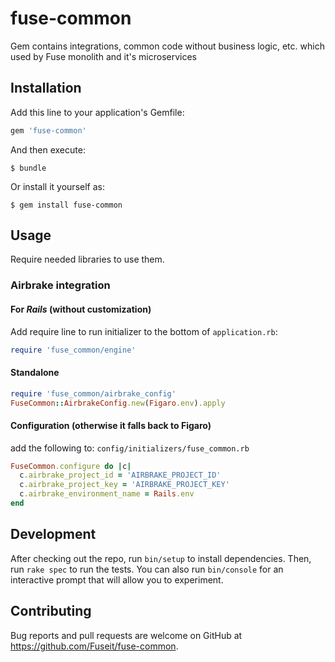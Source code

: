 # fuse-common

Gem contains integrations, common code without business logic, etc. which used by Fuse monolith and it's microservices

## Installation

Add this line to your application's Gemfile:

```ruby
gem 'fuse-common'
```

And then execute:

    $ bundle

Or install it yourself as:

    $ gem install fuse-common

## Usage

Require needed libraries to use them.


### Airbrake integration

#### For *Rails* (without customization)

Add require line to run initializer to the bottom of `application.rb`:
```ruby
require 'fuse_common/engine'
```
#### Standalone

```ruby
require 'fuse_common/airbrake_config'
FuseCommon::AirbrakeConfig.new(Figaro.env).apply
```

#### Configuration (otherwise it falls back to Figaro)
add the following to: `config/initializers/fuse_common.rb`
```ruby
FuseCommon.configure do |c|
  c.airbrake_project_id = 'AIRBRAKE_PROJECT_ID'
  c.airbrake_project_key = 'AIRBRAKE_PROJECT_KEY'
  c.airbrake_environment_name = Rails.env
end
```

## Development

After checking out the repo, run `bin/setup` to install dependencies. Then, run `rake spec` to run the tests. You can also run `bin/console` for an interactive prompt that will allow you to experiment.

## Contributing

Bug reports and pull requests are welcome on GitHub at https://github.com/Fuseit/fuse-common.

